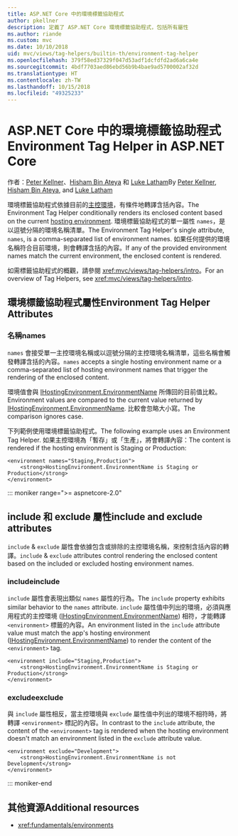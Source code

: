 ```yaml
---
title: ASP.NET Core 中的環境標籤協助程式
author: pkellner
description: 定義了 ASP.NET Core 環境標籤協助程式，包括所有屬性
ms.author: riande
ms.custom: mvc
ms.date: 10/10/2018
uid: mvc/views/tag-helpers/builtin-th/environment-tag-helper
ms.openlocfilehash: 379f58ed37329f047d53adf1dcfdfd2ad6a6ca4e
ms.sourcegitcommit: 4bdf7703aed86ebd56b9b4bae9ad5700002af32d
ms.translationtype: HT
ms.contentlocale: zh-TW
ms.lasthandoff: 10/15/2018
ms.locfileid: "49325233"
---
```

# <a name="environment-tag-helper-in-aspnet-core"></a><span data-ttu-id="f30ea-103">ASP.NET Core 中的環境標籤協助程式</span><span class="sxs-lookup"><span data-stu-id="f30ea-103">Environment Tag Helper in ASP.NET Core</span></span>

<span data-ttu-id="f30ea-104">作者：[Peter Kellner](http://peterkellner.net)、[Hisham Bin Ateya](https://twitter.com/hishambinateya) 和 [Luke Latham](https://github.com/guardrex)</span><span class="sxs-lookup"><span data-stu-id="f30ea-104">By [Peter Kellner](http://peterkellner.net), [Hisham Bin Ateya](https://twitter.com/hishambinateya), and [Luke Latham](https://github.com/guardrex)</span></span>

<span data-ttu-id="f30ea-105">環境標籤協助程式依據目前的[主控環境](xref:fundamentals/environments)，有條件地轉譯含括內容。</span><span class="sxs-lookup"><span data-stu-id="f30ea-105">The Environment Tag Helper conditionally renders its enclosed content based on the current [hosting environment](xref:fundamentals/environments).</span></span> <span data-ttu-id="f30ea-106">環境標籤協助程式的單一屬性 `names`，是以逗號分隔的環境名稱清單。</span><span class="sxs-lookup"><span data-stu-id="f30ea-106">The Environment Tag Helper's single attribute, `names`, is a comma-separated list of environment names.</span></span> <span data-ttu-id="f30ea-107">如果任何提供的環境名稱符合目前環境，則會轉譯含括的內容。</span><span class="sxs-lookup"><span data-stu-id="f30ea-107">If any of the provided environment names match the current environment, the enclosed content is rendered.</span></span>

<span data-ttu-id="f30ea-108">如需標籤協助程式的概觀，請參閱 <xref:mvc/views/tag-helpers/intro>。</span><span class="sxs-lookup"><span data-stu-id="f30ea-108">For an overview of Tag Helpers, see <xref:mvc/views/tag-helpers/intro>.</span></span>

## <a name="environment-tag-helper-attributes"></a><span data-ttu-id="f30ea-109">環境標籤協助程式屬性</span><span class="sxs-lookup"><span data-stu-id="f30ea-109">Environment Tag Helper Attributes</span></span>

### <a name="names"></a><span data-ttu-id="f30ea-110">名稱</span><span class="sxs-lookup"><span data-stu-id="f30ea-110">names</span></span>

<span data-ttu-id="f30ea-111">`names` 會接受單一主控環境名稱或以逗號分隔的主控環境名稱清單，這些名稱會觸發轉譯含括的內容。</span><span class="sxs-lookup"><span data-stu-id="f30ea-111">`names` accepts a single hosting environment name or a comma-separated list of hosting environment names that trigger the rendering of the enclosed content.</span></span>

<span data-ttu-id="f30ea-112">環境值會與 [IHostingEnvironment.EnvironmentName](xref:Microsoft.AspNetCore.Hosting.IHostingEnvironment.EnvironmentName*) 所傳回的目前值比較。</span><span class="sxs-lookup"><span data-stu-id="f30ea-112">Environment values are compared to the current value returned by [IHostingEnvironment.EnvironmentName](xref:Microsoft.AspNetCore.Hosting.IHostingEnvironment.EnvironmentName*).</span></span> <span data-ttu-id="f30ea-113">比較會忽略大小寫。</span><span class="sxs-lookup"><span data-stu-id="f30ea-113">The comparison ignores case.</span></span>

<span data-ttu-id="f30ea-114">下列範例使用環境標籤協助程式。</span><span class="sxs-lookup"><span data-stu-id="f30ea-114">The following example uses an Environment Tag Helper.</span></span> <span data-ttu-id="f30ea-115">如果主控環境為「暫存」或「生產」，將會轉譯內容：</span><span class="sxs-lookup"><span data-stu-id="f30ea-115">The content is rendered if the hosting environment is Staging or Production:</span></span>

```cshtml
<environment names="Staging,Production">
    <strong>HostingEnvironment.EnvironmentName is Staging or Production</strong>
</environment>
```

::: moniker range=">= aspnetcore-2.0"

## <a name="include-and-exclude-attributes"></a><span data-ttu-id="f30ea-116">include 和 exclude 屬性</span><span class="sxs-lookup"><span data-stu-id="f30ea-116">include and exclude attributes</span></span>

<span data-ttu-id="f30ea-117">`include` & `exclude` 屬性會依據包含或排除的主控環境名稱，來控制含括內容的轉譯。</span><span class="sxs-lookup"><span data-stu-id="f30ea-117">`include` & `exclude` attributes control rendering the enclosed content based on the included or excluded hosting environment names.</span></span>

### <a name="include"></a><span data-ttu-id="f30ea-118">include</span><span class="sxs-lookup"><span data-stu-id="f30ea-118">include</span></span>

<span data-ttu-id="f30ea-119">`include` 屬性會表現出類似 `names` 屬性的行為。</span><span class="sxs-lookup"><span data-stu-id="f30ea-119">The `include` property exhibits similar behavior to the `names` attribute.</span></span> <span data-ttu-id="f30ea-120">`include` 屬性值中列出的環境，必須與應用程式的主控環境 ([IHostingEnvironment.EnvironmentName](xref:Microsoft.AspNetCore.Hosting.IHostingEnvironment.EnvironmentName*)) 相符，才能轉譯 `<environment>` 標籤的內容。</span><span class="sxs-lookup"><span data-stu-id="f30ea-120">An environment listed in the `include` attribute value must match the app's hosting environment ([IHostingEnvironment.EnvironmentName](xref:Microsoft.AspNetCore.Hosting.IHostingEnvironment.EnvironmentName*)) to render the content of the `<environment>` tag.</span></span>

```cshtml
<environment include="Staging,Production">
    <strong>HostingEnvironment.EnvironmentName is Staging or Production</strong>
</environment>
```

### <a name="exclude"></a><span data-ttu-id="f30ea-121">exclude</span><span class="sxs-lookup"><span data-stu-id="f30ea-121">exclude</span></span>

<span data-ttu-id="f30ea-122">與 `include` 屬性相反，當主控環境與 `exclude` 屬性值中列出的環境不相符時，將轉譯 `<environment>` 標記的內容。</span><span class="sxs-lookup"><span data-stu-id="f30ea-122">In contrast to the `include` attribute, the content of the `<environment>` tag is rendered when the hosting environment doesn't match an environment listed in the `exclude` attribute value.</span></span>

```cshtml
<environment exclude="Development">
    <strong>HostingEnvironment.EnvironmentName is not Development</strong>
</environment>
```

::: moniker-end

## <a name="additional-resources"></a><span data-ttu-id="f30ea-123">其他資源</span><span class="sxs-lookup"><span data-stu-id="f30ea-123">Additional resources</span></span>

* <xref:fundamentals/environments>
